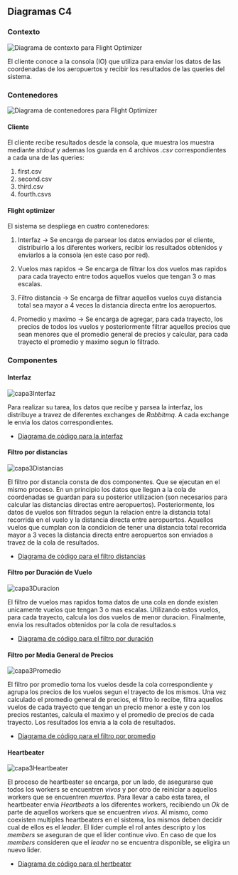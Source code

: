 ## Diagramas C4

### Contexto

![Diagrama de contexto para _Flight Optimizer_](../../img/C4-Capa1.png)

El cliente conoce a la consola (IO) que utiliza para enviar los datos de las coordenadas de los aeropuertos y recibir los resultados de las queries del sistema. 


### Contenedores

![Diagrama de contenedores para _Flight Optimizer_](../../img/C4-Capa2.png)

#### Cliente

El cliente recibe resultados desde la consola, que muestra los muestra mediante *stdout* y ademas los guarda en 4 archivos *.csv* correspondientes a cada una de las queries:

1. first.csv
2. second.csv
3. third.csv
4. fourth.csvs

#### Flight optimizer

El sistema se despliega en cuatro contenedores:

1. Interfaz $\longrightarrow$ Se encarga de parsear los datos enviados por el cliente, distribuirlo a los diferentes workers, recibir los resultados obtenidos y enviarlos a la consola (en este caso por red).

2. Vuelos mas rapidos $\longrightarrow$ Se encarga de filtrar los dos vuelos mas rapidos para cada trayecto entre todos aquellos vuelos que tengan 3 o mas escalas.

3. Filtro distancia $\longrightarrow$ Se encarga de filtrar aquellos vuelos cuya distancia total sea mayor a 4 veces la distancia directa entre los aeropuertos.

4. Promedio y maximo $\longrightarrow$ Se encarga de agregar, para cada trayecto, los precios de todos los vuelos y posteriormente filtrar aquellos precios que sean menores que el promedio general de precios y calcular, para cada trayecto el promedio y maximo segun lo filtrado.

### Componentes

#### Interfaz

![capa3Interfaz](../../img/C4-Capa3-interfaz.png)

Para realizar su tarea, los datos que recibe y parsea la interfaz, los distribuye a travez de diferentes exchanges de *Rabbitmq*. 
A cada exchange le envia los datos correspondientes.

- [Diagrama de código para la interfaz](interfaz.md)

#### Filtro por distancias

![capa3Distancias](../../img/C4-Capa3-distance.png)

El filtro por distancia consta de dos componentes. Que se ejecutan en el mismo proceso. En un principio los datos que llegan a la cola de coordenadas se guardan para su posterior utilizacion (son necesarios para calcular las distancias directas entre aeropuertos).
Posteriormente, los datos de vuelos son filtrados segun la relacion entre la distancia total recorrida en el vuelo y la distancia directa entre aeropuertos.
Aquellos vuelos que cumplan con la condicion de tener una distancia total recorrida mayor a 3 veces la distancia directa entre aeropuertos son enviados a travez de la cola de resultados.

- [Diagrama de código para el filtro distancias](distanceFilter.md)

#### Filtro por Duración de Vuelo

![capa3Duracion](../../img/C4-Capa3-fastest.png)

El filtro de vuelos mas rapidos toma datos de una cola en donde existen unicamente vuelos que tengan 3 o mas escalas. 
Utilizando estos vuelos, para cada trayecto, calcula los dos vuelos de menor duracion. 
Finalmente, envia los resultados obtenidos por la cola de resultados.s

- [Diagrama de código para el filtro por duración](avgFilter.md)

#### Filtro por Media General de Precios

![capa3Promedio](../../img/C4-Capa3-Avg.png)

El filtro por promedio toma los vuelos desde la cola correspondiente y agrupa los precios de los vuelos segun el trayecto de los mismos.
Una vez calculado el promedio general de precios, el filtro lo recibe, filtra aquellos vuelos de cada trayecto que tengan un precio menor a este y con los precios restantes, calcula el maximo y el promedio de precios de cada trayecto.
Los resultados los envia a la cola de resultados.

- [Diagrama de código para el filtro por promedio](avgFilter.md)

#### Heartbeater

![capa3Heartbeater](../../img/C4-Capa3-Heartbeater.png)

El proceso de heartbeater se encarga, por un lado, de asegurarse que todos los workers se encuentren *vivos* y por otro de reiniciar a aquellos workers que se encuentren *muertos*. 
Para llevar a cabo esta tarea, el heartbeater envia *Heartbeats* a los diferentes workers, recibiendo un *Ok* de parte de aquellos workers que se encuentren *vivos*.
Al mismo, como coexisten multiples heartbeaters en el sistema, los mismos deben decidir cual de ellos es el *leader*. El lider cumple el rol antes descripto y los *members* se aseguran de que el lider continue vivo. 
En caso de que los *members* consideren que el *leader* no se encuentra disponible, se eligira un nuevo lider.

- [Diagrama de código para el hertbeater](heartbeater.md)
